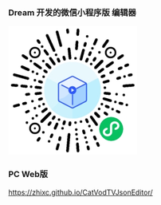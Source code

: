 ### Dream 开发的微信小程序版 编辑器

![logo](static/gh_16e4613251a6_258.jpg)

### PC Web版

https://zhixc.github.io/CatVodTVJsonEditor/
